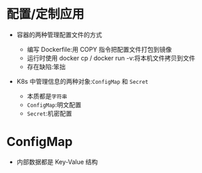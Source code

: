 # 配置/定制应用

- 容器的两种管理配置文件的方式
  - 编写 Dockerfile:用 COPY 指令把配置文件打包到镜像
  - 运行时使用 docker cp / docker run -v:将本机文件拷贝到文件
  - 存在缺陷:笨拙

- K8s 中管理信息的两种对象:`ConfigMap` 和 `Secret`
  - 本质都是`字符串`
  - `ConfigMap`:明文配置
  - `Secret`:机密配置

# ConfigMap
- 内部数据都是 Key-Value 结构


